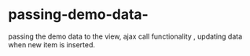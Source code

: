 # passing-demo-data-
passing the demo data  to the view, ajax call functionality , updating data when new item is inserted.
